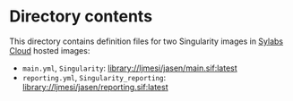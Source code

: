 # Directory contents

This directory contains definition files for two Singularity images in [Sylabs Cloud](https://cloud.sylabs.io/) hosted images:

- `main.yml`, `Singularity`: [library://ljmesi/jasen/main.sif:latest](library://ljmesi/jasen/main.sif:latest)
- `reporting.yml`, `Singularity_reporting`: [library://ljmesi/jasen/reporting.sif:latest](library://ljmesi/jasen/reporting.sif:latest)